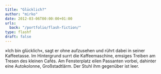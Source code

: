 ```yaml
---
title: "Glücklich?"
author: "mirko"
date: 2012-03-06T00:00:00+01:00
urls:
  back: "/portfolio/flash-fiction/"
type: flashf
draft: false
---
```


»Ich bin glücklich«, sagt er ohne aufzusehen und rührt dabei in seiner Kaffeetasse. Im Hintergrund surrt die Kaffeemaschine, emsiges Treiben am Tresen des kleinen Cafés. Am Fensterplatz eilen Passanten vorbei, dahinter eine Autokolonne, Großstadtlärm. Der Stuhl ihm gegenüber ist leer.